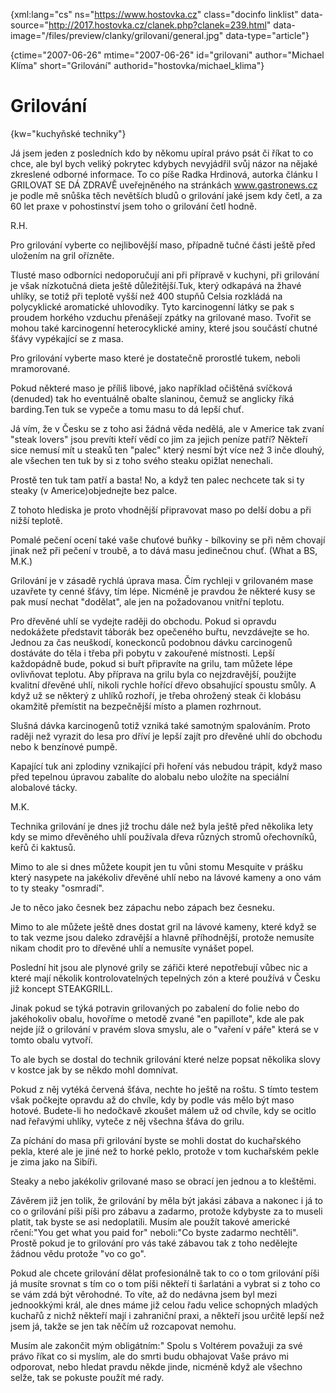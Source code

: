 
{xml:lang="cs" ns="https://www.hostovka.cz" class="docinfo linklist" data-source="http://2017.hostovka.cz/clanek.php?clanek=239.html" data-image="/files/preview/clanky/grilovani/general.jpg" data-type="article"}

{ctime="2007-06-26" mtime="2007-06-26" id="grilovani" author="Michael Klíma" short="Grilování" authorid="hostovka/michael_klima"}

# Grilování

<!-- generated attribute kw by user_udpatekw.sh on 2020-02-28, do not edit -->

{kw="kuchyňské techniky"}

Já jsem jeden z posledních kdo by někomu upíral právo psát či říkat to co chce, ale byl bych veliký pokrytec kdybych nevyjádřil svůj názor na nějaké zkreslené odborné informace. To co píše Radka Hrdinová, autorka článku I GRILOVAT SE DÁ ZDRAVĚ uveřejněného na stránkách www.gastronews.cz je podle mě snůška těch nevětších bludů o grilování jaké jsem kdy četl, a za 60 let praxe v pohostinství jsem toho o grilování četl hodně.

R.H.

Pro grilování vyberte co nejlibovější maso, případně tučné části ještě před uložením na gril ořízněte.

Tlusté maso odborníci nedoporučují ani při přípravě v kuchyni, při grilování je však nízkotučná dieta ještě důležitější.Tuk, který odkapává na žhavé uhlíky, se totiž při teplotě vyšší než 400 stupňů Celsia rozkládá na polycyklické aromatické uhlovodíky. Tyto karcinogenní látky se pak s proudem horkého vzduchu přenášejí zpátky na grilované maso. Tvořit se mohou také karcinogenní heterocyklické aminy, které jsou součástí chutné šťávy vypékající se z masa.

Pro grilování vyberte maso které je dostatečně prorostlé tukem, neboli mramorované.

Pokud některé maso je příliš libové, jako například očištěná svíčková (denuded) tak ho eventuálně obalte slaninou, čemuž se anglicky říká barding.Ten tuk se vypeče a tomu masu to dá lepší chuť.

Já vím, že v Česku se z toho asi žádná věda nedělá, ale v Americe tak zvaní "steak lovers" jsou prevíti kteří vědí co jim za jejich peníze patří? Někteří sice nemusí mít u steaků ten "palec" který nesmí být více než 3 inče dlouhý, ale všechen ten tuk by si z toho svého steaku opižlat nenechali.

Prostě ten tuk tam patří a basta! No, a když ten palec nechcete tak si ty steaky (v Americe)objednejte bez palce.

Z tohoto hlediska je proto vhodnější připravovat maso po delší dobu a při nižší teplotě.

Pomalé pečení ocení také vaše chuťové buňky - bílkoviny se při něm chovají jinak než při pečení v troubě, a to dává masu jedinečnou chuť. (What a BS, M.K.)

Grilování je v zásadě rychlá úprava masa. Čím rychleji v grilovaném mase uzavřete ty cenné šťávy, tím lépe. Nicméně je pravdou že některé kusy se pak musí nechat "dodělat", ale jen na požadovanou vnitřní teplotu.

Pro dřevěné uhlí se vydejte raději do obchodu. Pokud si opravdu nedokážete představit táborák bez opečeného buřtu, nevzdávejte se ho. Jednou za čas neuškodí, koneckonců podobnou dávku carcinogenů dostáváte do těla i třeba při pobytu v zakouřené místnosti. Lepší každopádně bude, pokud si buřt připravíte na grilu, tam můžete lépe ovlivňovat teplotu. Aby příprava na grilu byla co nejzdravější, použijte kvalitní dřevěné uhlí, nikoli rychle hořící dřevo obsahující spoustu smůly. A když už se některý z uhlíků rozhoří, je třeba ohrožený steak či klobásu okamžitě přemístit na bezpečnější místo a plamen rozhrnout.

Slušná dávka karcinogenů totiž vzniká také samotným spalováním. Proto raději než vyrazit do lesa pro dříví je lepší zajít pro dřevěné uhlí do obchodu nebo k benzínové pumpě.

Kapající tuk ani zplodiny vznikající při hoření vás nebudou trápit, když maso před tepelnou úpravou zabalíte do alobalu nebo uložíte na speciální alobalové tácky.

M.K.

Technika grilování je dnes již trochu dále než byla ještě před několika lety kdy se mimo dřevěného uhlí používala dřeva různých stromů ořechovníků, keřů či kaktusů.

Mimo to ale si dnes můžete koupit jen tu vůni stomu Mesquite v prášku který nasypete na jakékoliv dřevěné uhlí nebo na lávové kameny a ono vám to ty steaky "osmradí".

Je to něco jako česnek bez zápachu nebo zápach bez česneku.

Mimo to ale můžete ještě dnes dostat gril na lávové kameny, které když se to tak vezme jsou daleko zdravější a hlavně příhodnější, protože nemusíte nikam chodit pro to dřevěné uhlí a nemusíte vynášet popel.

Poslední hit jsou ale plynové grily se zářiči které nepotřebují vůbec nic a které mají několik kontrolovatelných tepelných zón a které používá v Česku již koncept STEAKGRILL.

Jinak pokud se týká potravin grilovaných po zabalení do folie nebo do jakéhokoliv obalu, hovoříme o metodě zvané "en papillote", kde ale pak nejde jíž o grilování v pravém slova smyslu, ale o "vaření v páře" která se v tomto obalu vytvoří.

To ale bych se dostal do technik grilování které nelze popsat několika slovy v kostce jak by se někdo mohl domnívat.

Pokud z něj vytéká červená šťáva, nechte ho ještě na roštu. S tímto testem však počkejte opravdu až do chvíle, kdy by podle vás mělo být maso hotové. Budete-li ho nedočkavě zkoušet málem už od chvíle, kdy se ocitlo nad řeřavými uhlíky, vyteče z něj všechna šťáva do grilu.

Za píchání do masa při grilování byste se mohli dostat do kuchařského pekla, které ale je jiné než to horké peklo, protože v tom kuchařském pekle je zima jako na Sibíři.

Steaky a nebo jakékoliv grilované maso se obrací jen jednou a to kleštěmi.

Závěrem již jen tolik, že grilování by měla být jakási zábava a nakonec i já to co o grilování píši píši pro zábavu a zadarmo, protože kdybyste za to museli platit, tak byste se asi nedoplatili. Musím ale použít takové americké rčení:"You get what you paid for" neboli:"Co byste zadarmo nechtěli". Prostě pokud je to grilování pro vás také zábavou tak z toho nedělejte žádnou vědu protože "vo co go".

Pokud ale chcete grilování dělat profesionálně tak to co o tom grilování píši já musíte srovnat s tím co o tom píši někteří ti šarlatáni a vybrat si z toho co se vám zdá být věrohodné. To víte, až do nedávna jsem byl mezi jednookkými král, ale dnes máme již celou řadu velice schopných mladých kuchařů z nichž někteří mají i zahraniční praxi, a někteří jsou určitě lepší než jsem já, takže se jen tak něčím už rozcapovat nemohu.

Musím ale zakončit mým obligátním:" Spolu s Voltérem považuji za své právo říkat co si myslím, ale do smrti budu obhajovat Vaše právo mi odporovat, nebo hledat pravdu někde jinde, nicméně když ale všechno selže, tak se pokuste použít mé rady.

